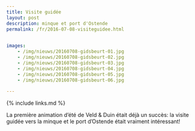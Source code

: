 ```yaml
---
title: Visite guidée
layout: post
description: minque et port d'Ostende
permalink: /fr/2016-07-08-visiteguidee.html

    
images: 
    - /img/nieuws/20160708-gidsbeurt-01.jpg
    - /img/nieuws/20160708-gidsbeurt-02.jpg
    - /img/nieuws/20160708-gidsbeurt-03.jpg
    - /img/nieuws/20160708-gidsbeurt-04.jpg
    - /img/nieuws/20160708-gidsbeurt-05.jpg
    - /img/nieuws/20160708-gidsbeurt-06.jpg
    
---
```


{% include links.md %}

La première animation d’été de Veld & Duin était déjà un succès: la visite guidée vers la minque et le port d’Ostende était vraiment intéressant!



